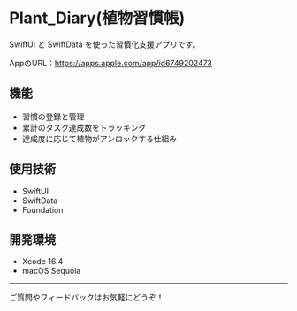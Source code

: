 # Plant_Diary(植物習慣帳)

SwiftUI と SwiftData を使った習慣化支援アプリです。

AppのURL：https://apps.apple.com/app/id6749202473


## 機能
- 習慣の登録と管理
- 累計のタスク達成数をトラッキング
- 達成度に応じて植物がアンロックする仕組み

## 使用技術
- SwiftUI
- SwiftData
- Foundation

## 開発環境
- Xcode 16.4
- macOS Sequoia

---

ご質問やフィードバックはお気軽にどうぞ！
